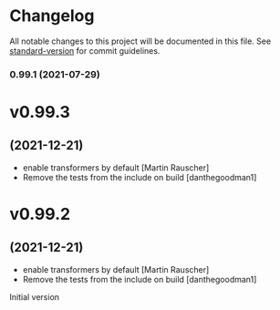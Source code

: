 # Changelog

All notable changes to this project will be documented in this file. See [standard-version](https://github.com/conventional-changelog/standard-version) for commit guidelines.

### 0.99.1 (2021-07-29)

# v0.99.3
## (2021-12-21)

* enable transformers by default [Martin Rauscher]
* Remove the tests from the include on build [danthegoodman1]

# v0.99.2
## (2021-12-21)

* enable transformers by default [Martin Rauscher]
* Remove the tests from the include on build [danthegoodman1]

Initial version
